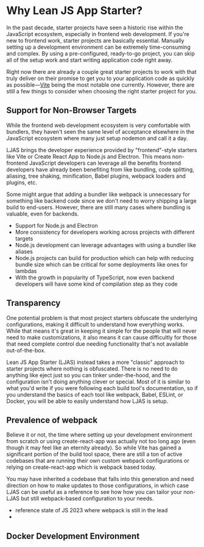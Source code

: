 # Why Lean JS App Starter?

In the past decade, starter projects have seen a historic rise within the JavaScript ecosystem, especially in frontend web development. If you're new to frontend work, starter projects are basically essential. Manually setting up a development environment can be extremely time-consuming and complex. By using a pre-configured, ready-to-go project, you can skip all of the setup work and start writing application code right away.

Right now there are already a couple great starter projects to work with that truly deliver on their promise to get you to your application code as quickly as possible—[Vite](https://vitejs.dev) being the most notable one currently. However, there are still a few things to consider when choosing the right starter project for you.

## Support for Non-Browser Targets

While the frontend web development ecosystem is very comfortable with bundlers, they haven't seen the same level of acceptance elsewhere in the JavaScript ecosystem where many just setup nodemon and call it a day.

LJAS brings the developer experience provided by "frontend"-style starters like Vite or Create React App to Node.js and Electron. This means non-frontend JavaScript developers can leverage all the benefits frontend developers have already been benefiting from like bundling, code splitting, aliasing, tree shaking, minification, Babel plugins, webpack loaders and plugins, etc.

Some might argue that adding a bundler like webpack is unnecessary for something like backend code since we don't need to worry shipping a large build to end-users. However, there are still many cases where bundling is valuable, even for backends.

-   Support for Node.js and Electron
-   More consistency for developers working across projects with different targets
-   Node.js development can leverage advantages with using a bundler like aliases
-   Node.js projects can build for production which can help with reducing bundle size which can be critical for some deployments like ones for lambdas
-   With the growth in popularity of TypeScript, now even backend developers will have some kind of compilation step as they code

## Transparency

One potential problem is that most project starters obfuscate the underlying configurations, making it difficult to understand how everything works. While that means it's great in keeping it simple for the people that will never need to make customizations, it also means it can cause difficultly for those that need complete control due needing functionality that's not available out-of-the-box.

Lean JS App Starter (LJAS) instead takes a more "classic" approach to starter projects where nothing is obfuscated. There is no need to do anything like eject just so you can tinker under-the-hood, and the configuration isn't doing anything clever or special. Most of it is similar to what you'd write if you were following each build tool's documentation, so if you understand the basics of each tool like webpack, Babel, ESLint, or Docker, you will be able to easily understand how LJAS is setup.

## Prevalence of webpack

Believe it or not, the time where setting up your development environment from scratch or using create-react-app was actually not too long ago (even though it may feel like an eternity already). So while Vite has gained a significant portion of the build tool space, there are still a ton of active codebases that are running their own custom webpack configurations or relying on create-react-app which is webpack based today.

You may have inherited a codebase that falls into this generation and need direction on how to make updates to those configurations, in which case LJAS can be useful as a reference to see how how you can tailor your non-LJAS but still webpack-based configuration to your needs.

-   reference state of JS 2023 where webpack is still in the lead
-

## Docker Development Environment
